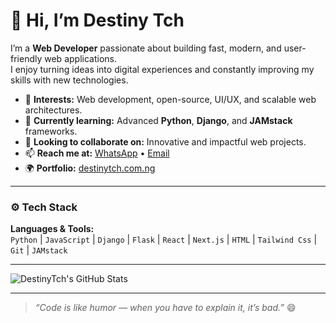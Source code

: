 # 👋 Hi, I’m Destiny Tch

I’m a **Web Developer** passionate about building fast, modern, and user-friendly web applications.  
I enjoy turning ideas into digital experiences and constantly improving my skills with new technologies.

- 👀 **Interests:** Web development, open-source, UI/UX, and scalable web architectures.  
- 🌱 **Currently learning:** Advanced **Python**, **Django**, and **JAMstack** frameworks.  
- 💞️ **Looking to collaborate on:** Innovative and impactful web projects.  
- 📫 **Reach me at:** [WhatsApp](https://wa.me/2348063250438) • [Email](mailto:info@destinytch.com.ng)  
- 🌍 **Portfolio:** [destinytch.com.ng](https://destinytch.com.ng)

---

### ⚙️ Tech Stack
**Languages & Tools:**  
`Python` | `JavaScript` | `Django` | `Flask` | `React` | `Next.js` | `HTML` | `Tailwind Css` | `Git` | `JAMstack`

---

![DestinyTch's GitHub Stats](https://github-readme-stats.vercel.app/api?username=DestinyTch&show_icons=true&theme=radical&include_all_commits=true&count_private=true)


---

> *“Code is like humor — when you have to explain it, it’s bad.”* 😄

